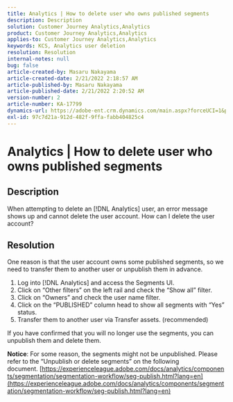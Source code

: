 ```yaml
---
title: Analytics | How to delete user who owns published segments
description: Description
solution: Customer Journey Analytics,Analytics
product: Customer Journey Analytics,Analytics
applies-to: Customer Journey Analytics,Analytics
keywords: KCS, Analytics user deletion
resolution: Resolution
internal-notes: null
bug: false
article-created-by: Masaru Nakayama
article-created-date: 2/21/2022 2:18:57 AM
article-published-by: Masaru Nakayama
article-published-date: 2/21/2022 2:20:52 AM
version-number: 2
article-number: KA-17799
dynamics-url: https://adobe-ent.crm.dynamics.com/main.aspx?forceUCI=1&pagetype=entityrecord&etn=knowledgearticle&id=d767189f-bc92-ec11-b400-000d3a58b8a1
exl-id: 97c7d21a-912d-482f-9ffa-fabb404825c4
---
```

# Analytics | How to delete user who owns published segments

## Description

When attempting to delete an [!DNL Analytics] user, an error message shows up and cannot delete the user account. How can I delete the user account?

## Resolution




One reason is that the user account owns some published segments, so we need to transfer them to another user or unpublish them in advance.

1. Log into [!DNL Analytics] and access the Segments UI.
2. Click on “Other filters” on the left rail and check the “Show all” filter.
3. Click on “Owners” and check the user name filter.
4. Click on the “PUBLISHED” column head to show all segments with “Yes” status.
5. Transfer them to another user via Transfer assets. (recommended)


If you have confirmed that you will no longer use the segments, you can unpublish them and delete them.



<b>Notice</b>: For some reason, the segments might not be unpublished. Please refer to the “Unpublish or delete segments” on the following document. [https://experienceleague.adobe.com/docs/analytics/components/segmentation/segmentation-workflow/seg-publish.html?lang=en](https://experienceleague.adobe.com/docs/analytics/components/segmentation/segmentation-workflow/seg-publish.html?lang=en)

